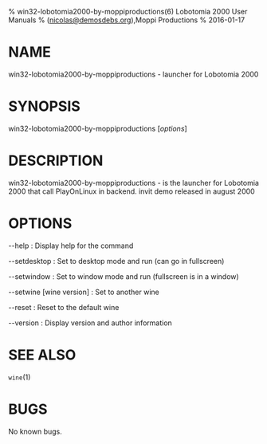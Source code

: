 % win32-lobotomia2000-by-moppiproductions(6) Lobotomia 2000 User Manuals
%  (nicolas@demosdebs.org),Moppi Productions
% 2016-01-17

# NAME
win32-lobotomia2000-by-moppiproductions - launcher for Lobotomia 2000

# SYNOPSIS
win32-lobotomia2000-by-moppiproductions [*options*]

# DESCRIPTION
win32-lobotomia2000-by-moppiproductions - is the launcher for Lobotomia 2000 that call PlayOnLinux in backend.
invit demo released in august 2000

# OPTIONS
\--help
:   Display help for the command

\--setdesktop
:   Set to desktop mode and run (can go in fullscreen)

\--setwindow
:   Set to window mode and run (fullscreen is in a window)

\--setwine [wine version]
:   Set to another wine

\--reset
:   Reset to the default wine

\--version
:   Display version and author information

# SEE ALSO
`wine`(1)

# BUGS
No known bugs.
